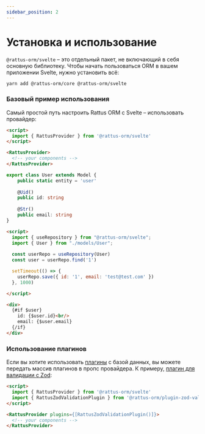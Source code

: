 ```yaml
---
sidebar_position: 2
---
```


# Установка и использование

`@rattus-orm/svelte` – это отдельный пакет, не включающий в себя основную библиотеку. Чтобы начать
пользоваться ORM в вашем приложении Svelte, нужно установить всё:
```bash
yarn add @rattus-orm/core @rattus-orm/svelte
```

### Базовый пример использования
Самый простой путь настроить Rattus ORM с Svelte – использовать провайдер:

```html title="App.svelte"
<script>
  import { RattusProvider } from '@rattus-orm/svelte'
</script>

<RattusProvider>
  <!-- your components -->
</RattusProvider>
```
```typescript title="models/User.ts"
export class User extends Model {
    public static entity = 'user'
    
    @Uid()
    public id: string
    
    @Str()
    public email: string
}
```
```html title="User.svelte"
<script>
  import { useRepository } from "@rattus-orm/svelte";
  import { User } from "./models/User";
  
  const userRepo = useRepository(User)
  const user = userRepo.find('1')

  setTimeout(() => {
    userRepo.save({ id: '1', email: 'test@test.com' })
  }, 1000)

</script>

<div>
  {#if $user}
    id: {$user.id}<br/>
    email: {$user.email}
  {/if}
</div>
```

### Использование плагинов

Если вы хотите использовать [плагины](/docs/docs-core/plugins) с базой
данных, вы можете передать массив плагинов в пропс провайдера. К примеру, [плагин для валидации с Zod](/docs/category/zod-validate):
```html
<script>
  import { RattusProvider } from '@rattus-orm/svelte'
  import { RattusZodValidationPlugin } from '@rattus-orm/plugin-zod-validate'
</script>

<RattusProvider plugins={[RattusZodValidationPlugin()]}>
  <!-- your components -->
</RattusProvider>
```
